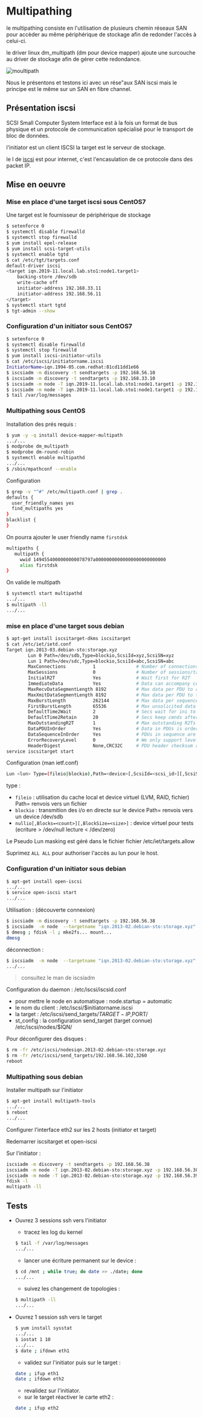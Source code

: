 # Multipathing

le multipathing consiste en l'utilisation de plusieurs chemin réseaux SAN pour accèder au même périphérique de stockage afin de redonder l'accès à celui-ci.

le driver linux dm_multipath (dm pour device mapper) ajoute une surcouche au driver de stockage afin de gérer cette redondance.

![moultipath](../images/Multipath-scsi.png)

Nous le présentons et testons ici avec un rése"aux SAN iscsi mais le principe est le même sur un SAN en fibre channel.

## Présentation iscsi

SCSI Small Computer System Interface est à la fois un format de bus physique et un protocole de communication spécialisé pour le transport de bloc de données.

l'initiator est un client ISCSI la target est le serveur de stockage.

le I de [iscsi](https://fr.wikipedia.org/wiki/ISCSI) est pour internet, c'est l'encasulation de ce protocole dans des packet IP.

## Mise en oeuvre

### Mise en place d'une target iscsi sous CentOS7

Une target est le fournisseur de périphérique de stockage

```bash
$ setenforce 0
$ systemctl disable firewalld
$ systemctl stop firewalld
$ yum install epel-release
$ yum install scsi-target-utils
$ systemctl enable tgtd
$ cat /etc/tgt/targets.conf
default-driver iscsi
<target iqn.2019-11.local.lab.sto1:node1.target1>
    backing-store /dev/sdb
    write-cache off
    initiator-address 192.168.33.11
    initiator-address 192.168.56.11
</target>
$ systemctl start tgtd
$ tgt-admin --show
```

### Configuration d'un initiator sous CentOS7

```bash
$ setenforce 0
$ systemctl disable firewalld
$ systemctl stop firewalld
$ yum install iscsi-initiator-utils
$ cat /etc/iscsi/initiatorname.iscsi
InitiatorName=iqn.1994-05.com.redhat:81cd11dd1e66
$ iscsiadm -m discovery -t sendtargets -p 192.168.56.10
$ iscsiadm -m discovery -t sendtargets -p 192.168.33.10
$ iscsiadm -m node -T iqn.2019-11.local.lab.sto1:node1.target1 -p 192.168.33.10 -l
$ iscsiadm -m node -T iqn.2019-11.local.lab.sto1:node1.target1 -p 192.168.56.10 -l
$ tail /var/log/messages
```

### Multipathing sous CentOS

Installation des prés requis :

```bash
$ yum -y -q install device-mapper-multipath
.../...
$ modprobe dm_multipath
$ modprobe dm-round-robin
$ systemctl enable multipathd
.../...
$ /sbin/mpathconf --enable
```

Configuration

```bash
$ grep -v "^#" /etc/multipath.conf | grep .
defaults {
  user_friendly_names yes
  find_multipaths yes
}
blacklist {
}
```

On pourra ajouter le user friendly name `firstdsk`

```bash
multipaths {
   multipath {
     wwid 1494554000000000078797a00000000000000000000000000
     alias firstdsk
}
```

On valide le multipath

```bash
$ systemctl start multipathd
.../...
$ multipath -ll
.../...
```

### mise en place d'une target sous debian

```bash
$ apt-get install iscsitarget-dkms iscsitarget
$ cat /etc/iet/ietd.conf
Target iqn.2013-03.debian-sto:storage.xyz
        Lun 0 Path=/dev/sdb,Type=blockio,ScsiId=xyz,ScsiSN=xyz
        Lun 1 Path=/dev/sdc,Type=blockio,ScsiId=abc,ScsiSN=abc
        MaxConnections          1               # Number of connections/session
        MaxSessions             0               # Number of sessions/target
        InitialR2T              Yes             # Wait first for R2T
        ImmediateData           Yes             # Data can accompany command
        MaxRecvDataSegmentLength 8192           # Max data per PDU to receive
        MaxXmitDataSegmentLength 8192           # Max data per PDU to transmit
        MaxBurstLength          262144          # Max data per sequence (R2T)
        FirstBurstLength        65536           # Max unsolicited data sequence
        DefaultTime2Wait        2               # Secs wait for ini to log out
        DefaultTime2Retain      20              # Secs keep cmnds after log out
        MaxOutstandingR2T       1               # Max outstanding R2Ts per cmnd
        DataPDUInOrder          Yes             # Data in PDUs is ordered
        DataSequenceInOrder     Yes             # PDUs in sequence are ordered
        ErrorRecoveryLevel      0               # We only support level 0
        HeaderDigest            None,CRC32C     # PDU header checksum algo list
service iscsitarget start
```

Configuration (man ietf.conf)

```bash
Lun <lun> Type=(fileio|blockio),Path=<device>[,ScsiId=<scsi_id>][,ScsiSN=<scsi_sn>][,IOMode=(wb|ro|wt)][,BlockSize=<size>]
```

type :

- `fileio` : utilisation du cache local et device virtuel (LVM, RAID, fichier) Path= renvois vers un fichier
- `blockio` : transmition des i/o en directe sur le device Path= renvois vers un device /dev/sdb
- `nullio[,Blocks=<count>][,BlockSize=<size>]` : device virtuel pour tests (ecriture > /dev/null   lecture < /dev/zero)

Le Pseudo Lun masking est géré dans le fichier fichier /etc/iet/targets.allow

Suprimez `ALL ALL` pour authoriser l'accès au lun pour le host.

### Configuration d'un initiator sous debian

```bash
$ apt-get install open-iscsi
.../...
$ service open-iscsi start
.../...
```

Utilisation : (découverte connexion)

```bash
$ iscsiadm -m discovery -t sendtargets -p 192.168.56.38 
$ iscsiadm  -m node  --targetname "iqn.2013-02.debian-sto:storage.xyz" --portal "192.168.56.38:3260" --login
$ dmesg ; fdisk -l ; mke2fs... mount...
dmesg
```

déconnection :

```bash
$ iscsiadm  -m node  --targetname "iqn.2013-02.debian-sto:storage.xyz" --portal "192.168.56.38:3260" --logout
.../...
```

> consultez le man de iscsiadm

Configuration du daemon : /etc/iscsi/iscsid.conf

- pour mettre le node en automatique : node.startup = automatic
- le nom du client : /etc/iscsi/$initiatorname.iscsi
- la target : /etc/iscsi/send_targets/$TARGET-IP,$PORT/
- st_config : la configuration send_target (target connue)
/etc/iscsi/nodes/$IQN/

Pour déconfigurer des disques :

```bash
$ rm -fr /etc/iscsi/nodesiqn.2013-02.debian-sto:storage.xyz
$ rm -fr /etc/iscsi/send_targets/192.168.56.102,3260
reboot
```

### Multipathing sous debian

Installer multipath sur l'initiator

```bash
$ apt-get install multipath-tools
.../...
$ reboot
.../...
```

Configurer l'interface eth2 sur les 2 hosts (initiator et target)

Redemarrer iscsitarget et open-iscsi

Sur l'initiator :

```bash
iscsiadm -m discovery -t sendtargets -p 192.168.56.38
iscsiadm -m node -T iqn.2013-02.debian-sto:storage.xyz -p 192.168.56.38 --login
iscsiadm -m node -T iqn.2013-02.debian-sto:storage.xyz -p 192.168.56.39 --login
fdisk -l
multipath -ll
```

## Tests

- Ouvrez 3 sessions ssh vers l'initiator
  - tracez les log du kernel

  ```bash
  $ tail -f /var/log/messages
  .../...
  ```

  - lancer une écriture permanent sur le device :

  ```bash
  $ cd /mnt ; while true; do date >> ./date; done
  .../...
  ```

  - suivez les changement de topologies :

  ```bash
  $ multipath -ll
  .../...
  ```

- Ouvrez 1 session ssh vers le target

  ```bash
  $ yum install sysstat
  .../...
  $ iostat 1 10
  .../...
  $ date ; ifdown eth1
  ```

  - validez sur l'initiator puis sur le target :

  ```bash
  date ; ifup eth1
  date ; ifdown eth2
  ```

  - revalidez sur l'initiator.
  - sur le target réactiver le carte eth2 :

  ```bash
  date ; ifup eth2
  ```
